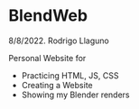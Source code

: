 # BlendWeb

8/8/2022.
Rodrigo Llaguno

Personal Website for 
- Practicing HTML, JS, CSS
- Creating a Website
- Showing my Blender renders
